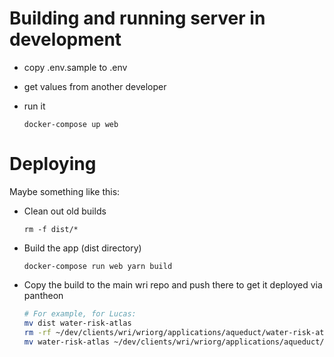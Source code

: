 # Building and running server in development

  * copy .env.sample to .env

  * get values from another developer

  * run it

    ```
    docker-compose up web
    ```

# Deploying

  Maybe something like this:

  * Clean out old builds

    ```
    rm -f dist/*
    ```

  * Build the app (dist directory)

    ```
    docker-compose run web yarn build
    ```

  * Copy the build to the main wri repo and push there to get it deployed via
    pantheon

    ```bash
    # For example, for Lucas:
    mv dist water-risk-atlas
    rm -rf ~/dev/clients/wri/wriorg/applications/aqueduct/water-risk-atlas
    mv water-risk-atlas ~/dev/clients/wri/wriorg/applications/aqueduct/
    ```
